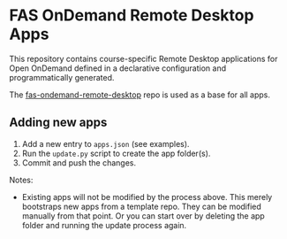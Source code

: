 # FAS OnDemand Remote Desktop Apps

This repository contains course-specific Remote Desktop applications for Open OnDemand defined in a declarative configuration and programmatically generated. 

The [fas-ondemand-remote-desktop](https://github.com/fasrc/fas-ondemand-remote-desktop.git) repo is used as a base for all apps.

## Adding new apps

1. Add a new entry to `apps.json` (see examples).
2. Run the `update.py` script to create the app folder(s).
3. Commit and push the changes.

Notes:
- Existing apps will not be modified by the process above. This merely bootstraps new apps from a template repo. They can be modified manually from that point. Or you can start over by deleting the app folder and running the update process again.

